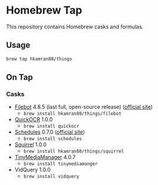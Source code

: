 # Homebrew Tap

This repository contains Homebrew casks and formulas.

## Usage

```bash
brew tap hkamran80/things
```

## On Tap

### Casks

- [Filebot](https://github.com/barry-allen07/FB-Mod) 4.8.5 (last full, open-source release) ([official site](https://www.filebot.net/))
  - `brew install hkamran80/things/filebot`
- [QuickOCR](https://github.com/aheze/QuickOCR) 1.0.0
  - `brew install quickocr`
- [Schedules](https://github.com/hkamran/schedules-apple) 0.7.0 ([official site](https://schedules.unisontech.org))
  - `brew install schedules`
- [Squirrel](https://github.com/aheze/Squirrel) 1.0.0
  - `brew install hkamran80/things/squirrel`
- [TinyMediaManager](https://www.tinymediamanager.org/) 4.0.7
  - `brew install tinymediamanger`
- VidQuery 1.0.0
  - `brew install vidquery`
